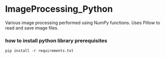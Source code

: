# ImageProcessing_Python
Various image processing performed using NumPy functions. Uses Pillow to read and save image files. 

### how to install python library prerequisites
```
pip install -r requirements.txt
```

